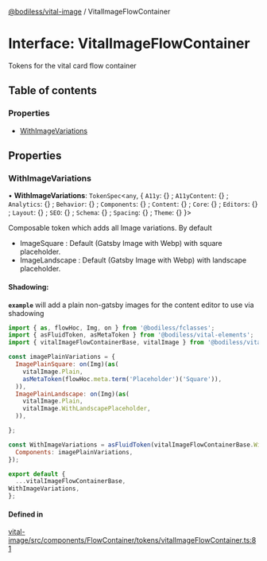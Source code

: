 [@bodiless/vital-image](../README.md) / VitalImageFlowContainer

# Interface: VitalImageFlowContainer

Tokens for the vital card flow container

## Table of contents

### Properties

- [WithImageVariations](VitalImageFlowContainer.md#withimagevariations)

## Properties

### WithImageVariations

• **WithImageVariations**: `TokenSpec`<`any`, { `A11y`: {} ; `A11yContent`: {} ; `Analytics`: {} ; `Behavior`: {} ; `Components`: {} ; `Content`: {} ; `Core`: {} ; `Editors`: {} ; `Layout`: {} ; `SEO`: {} ; `Schema`: {} ; `Spacing`: {} ; `Theme`: {}  }\>

Composable token which adds all Image variations. By default
- ImageSquare : Default (Gatsby Image with Webp) with square placeholder.
- ImageLandscape : Default (Gatsby Image with Webp) with landscape placeholder.

#### Shadowing:

**`example`** will add a plain non-gatsby images for the content editor to use via shadowing
```js
import { as, flowHoc, Img, on } from '@bodiless/fclasses';
import { asFluidToken, asMetaToken } from '@bodiless/vital-elements';
import { vitalImageFlowContainerBase, vitalImage } from '@bodiless/vital-image';

const imagePlainVariations = {
  ImagePlainSquare: on(Img)(as(
    vitalImage.Plain,
    asMetaToken(flowHoc.meta.term('Placeholder')('Square')),
  )),
  ImagePlainLandscape: on(Img)(as(
    vitalImage.Plain,
    vitalImage.WithLandscapePlaceholder,
  )),

};

const WithImageVariations = asFluidToken(vitalImageFlowContainerBase.WithImageVariations, {
  Components: imagePlainVariations,
});

export default {
  ...vitalImageFlowContainerBase,
WithImageVariations,
};
```

#### Defined in

[vital-image/src/components/FlowContainer/tokens/vitalImageFlowContainer.ts:81](https://github.com/johnsonandjohnson/Bodiless-JS/blob/035171bdd/packages/vital-image/src/components/FlowContainer/tokens/vitalImageFlowContainer.ts#L81)
